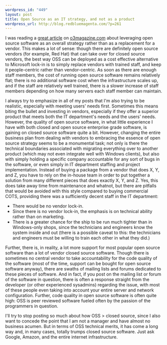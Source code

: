 ```yaml
--- 
wordpress_id: "449"
layout: post
title: Open Source as an IT strategy, and not as a product
wordpress_url: http://blog.redbluemagenta.com/?p=261
---
```

<p>I was reading a <a href="http://www.o3magazine.com/0/7.html">great article</a> on <a href="http://o3magazine.com">o3magazine.com</a> about leveraging open source software as an overall strategy rather than as a replacement for a vendor.  This makes a lot of sense: though there are definitely open source vendors (for example, Red Hat) that can take over for closed source vendors, the best way OSS can be deployed as a cost effective alternative to Microsoft lock-in is to simply replace vendors with trained staff, and keep it people-centric rather than vendor-centric.  As soon as there are enough staff members, the cost of running open source software remains relatively flat; there is no additional software cost when the infrastructure scales up, and if the staff are relatively well trained, there is a slower increase of staff members depending on how many servers each staff member can maintain.</p>
<p>I always try to emphasize in all of my posts that I'm also trying to be realistic, especially with meeting users' needs first.  Sometimes this means biting the bullet and investing in vendors, especially if they offer a superior product that meets both the IT department's needs and the users' needs.  However, the quality of open source software, in what little experience I have with both closed and open source enterprise grade software, is gaining on closed source software quite a bit.  However, changing the entire business plan from dealing with vendors to embracing the essence of open source strategy seems to be a monumental task; not only is there the technical boundaries associated with migrating everything over to another product (which may not even integrate well with Windows clients), but also with simply holding a specific company accountable for any sort of bugs in the software, or even simply in IT department staffing and project implementation.  Instead of buying a package from a vendor that does X, Y, and Z, you have to rely on the in-house team in order to put together a solution from many different pieces that does exactly X, Y, and Z.  Yes, this does take away time from maintenance and whatnot, but there are pitfalls that would be avoided with this style compared to buying commercial COTS, providing there was a sufficiently decent staff in the IT department:</p>
<ul>
<li>There would be no vendor lock-in.</li>
<li>Since there is no vendor lock-in, the emphasis is on technical ability rather than on marketing.</li>
<li>There is a greater chance for the ship to be run much tighter than in Windows-only shops, since the technicians and engineers know the system inside and out (there is a possible caveat to this: the technicians and engineers must be willing to train each other in what they did.)</li>
</ul>
<p>Further, there is, in reality, a lot more support for most popular open source software than a lot of vendor closed source software.  Though there is sometimes no central vendor to take accountability for the code quality of the software (most of the time, support can be bought for open source software anyway), there are swaths of mailing lists and forums dedicated to these pieces of software.  And in fact, if you post on the mailing list or forum of the software in question, there is often a response straight from the developer (or other experienced sysadmins) regarding the issue, with most of these people even taking into account your entire server and network configuration.  Further, code quality in open source software is often quite high: OSS is peer reviewed software fueled often by the passion of the programmers in question.</p>
<p>I'll try to stop posting so much about how OSS > closed source, since I also want to concede the point that I am not a manager and have almost no business acumen.  But in terms of OSS technical merits, it has come a long way and, in many cases, totally trumps closed source software.  Just ask Google, Amazon, and the entire internet infrastructure.</p>
